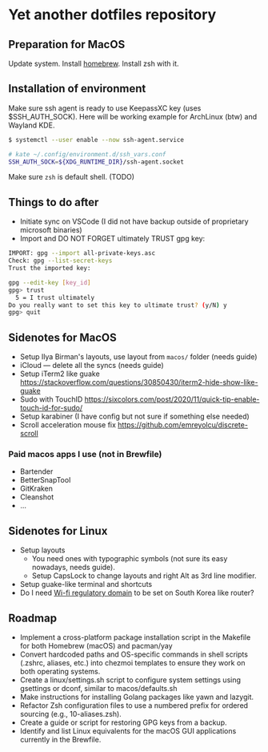 # Yet another dotfiles repository

## Preparation for MacOS

Update system. Install [homebrew](https://brew.sh/). Install zsh with it.

## Installation of environment

Make sure ssh agent is ready to use KeepassXC key (uses $SSH_AUTH_SOCK).
Here will be working example for ArchLinux (btw) and Wayland KDE.

```bash
$ systemctl --user enable --now ssh-agent.service

# kate ~/.config/environment.d/ssh_vars.conf
SSH_AUTH_SOCK=${XDG_RUNTIME_DIR}/ssh-agent.socket
```

Make sure `zsh` is default shell. (TODO)

## Things to do after

* Initiate sync on VSCode (I did not have backup outside of proprietary microsoft binaries)
* Import and DO NOT FORGET ultimately TRUST gpg key:

```bash
IMPORT: gpg --import all-private-keys.asc
Check: gpg --list-secret-keys
Trust the imported key: 

gpg --edit-key [key_id]
gpg> trust
  5 = I trust ultimately
Do you really want to set this key to ultimate trust? (y/N) y
gpg> quit
```

## Sidenotes for MacOS

* Setup Ilya Birman's layouts, use layout from `macos/` folder (needs guide)
* iCloud — delete all the syncs (needs guide)
* Setup iTerm2 like guake <https://stackoverflow.com/questions/30850430/iterm2-hide-show-like-guake>
* Sudo with TouchID <https://sixcolors.com/post/2020/11/quick-tip-enable-touch-id-for-sudo/>
* Setup karabiner (I have config but not sure if something else needed)
* Scroll acceleration mouse fix <https://github.com/emreyolcu/discrete-scroll>

### Paid macos apps I use (not in Brewfile)

* Bartender
* BetterSnapTool
* GitKraken
* Cleanshot
* ...

## Sidenotes for Linux

* Setup layouts
  * You need ones with typographic symbols (not sure its easy nowadays, needs guide).
  * Setup CapsLock to change layouts and right Alt as 3rd line modifier.
* Setup guake-like terminal and shortcuts
* Do I need [Wi-fi regulatory domain](https://wiki.cachyos.org/configuration/post_install_setup/#configure-wi-fi-regulatory-domain) to be set on South Korea like router?

## Roadmap

* Implement a cross-platform package installation script in the Makefile for both Homebrew (macOS) and pacman/yay
* Convert hardcoded paths and OS-specific commands in shell scripts (.zshrc, aliases, etc.) into chezmoi templates to ensure they work on both operating systems.
* Create a linux/settings.sh script to configure system settings using gsettings or dconf, similar to macos/defaults.sh
* Make instructions for installing Golang packages like yawn and lazygit.
* Refactor Zsh configuration files to use a numbered prefix for ordered sourcing (e.g., 10-aliases.zsh).
* Create a guide or script for restoring GPG keys from a backup.
* Identify and list Linux equivalents for the macOS GUI applications currently in the Brewfile.
